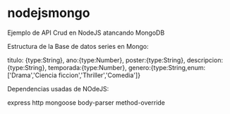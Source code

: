 # nodejsmongo
Ejemplo de API Crud en NodeJS atancando MongoDB

Estructura de la Base de datos series en Mongo:

titulo: {type:String},
    ano:{type:Number},
    poster:{type:String},
    descripcion:{type:String},
    temporada:{type:Number},
    genero:{type:String,enum:['Drama','Ciencia ficcion','Thriller','Comedia']}
    
    
 Dependencias usadas de NOdeJS:
 
 
express
http
mongoose
body-parser
method-override



